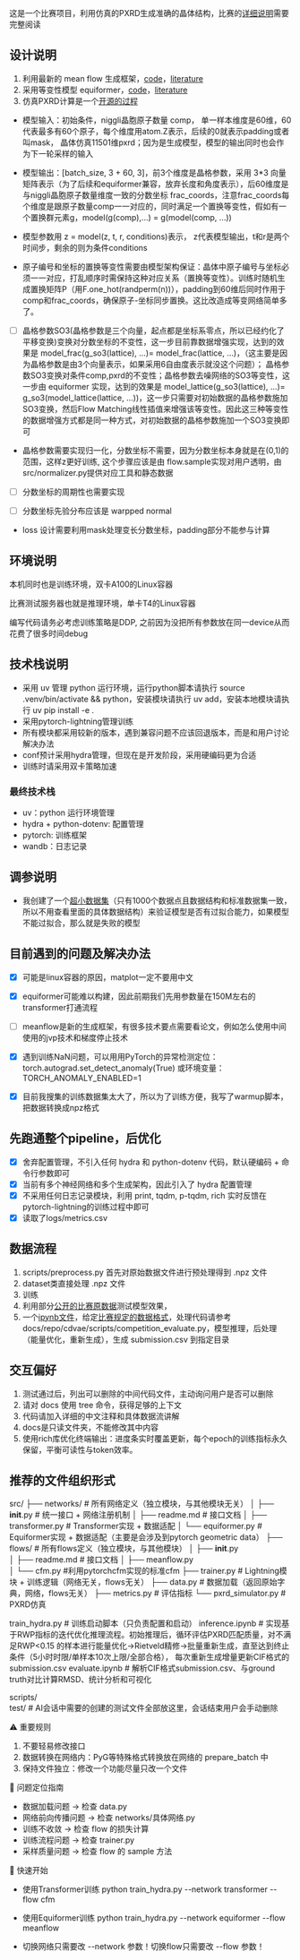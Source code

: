 这是一个比赛项目，利用仿真的PXRD生成准确的晶体结构，比赛的[详细说明](docs/competition)需要完整阅读

## 设计说明

1. 利用最新的 mean flow 生成框架，[code](docs/repo/meanflow)，[literature](docs/literature/meanflow)
2. 采用等变性模型 equiformer，[code](docs/repo/equiformer)，[literature](docs/literature/equiformer)
3. 仿真PXRD计算是一个[开源的过程](src/PXRDSimulator.py)


- 模型输入：初始条件，niggli晶胞原子数量 comp， 单一样本维度是60维，60代表最多有60个原子，每个维度用atom.Z表示，后续的0就表示padding或者叫mask， 晶体仿真11501维pxrd；因为是生成模型，模型的输出同时也会作为下一轮采样的输入

- 模型输出：[batch_size, 3 + 60, 3]，前3个维度是晶格参数，采用 3*3 向量矩阵表示（为了后续和equiformer兼容，放弃长度和角度表示），后60维度是与niggli晶胞原子数量维度一致的分数坐标 frac_coords，注意frac_coords每个维度是跟原子数量comp一一对应的，同时满足一个置换等变性，假如有一个置换群元素g，model(g(comp),...) = g(model(comp, ...))

- 模型参数用 z = model(z, t, r, conditions)表示， z代表模型输出，t和r是两个时间步，剩余的则为条件conditions

- 原子编号和坐标的置换等变性需要由模型架构保证：晶体中原子编号与坐标必须一一对应，打乱顺序时需保持这种对应关系（置换等变性）。训练时随机生成置换矩阵P（用F.one_hot(randperm(n))），padding到60维后同时作用于comp和frac_coords，确保原子-坐标同步置换。这比改造成等变网络简单多了。


- [ ] 晶格参数SO3(晶格参数是三个向量，起点都是坐标系零点，所以已经约化了平移变换)变换对分数坐标的不变性，这一步目前靠数据增强实现，达到的效果是 model_frac(g_so3(lattice), ...)= model_frac(lattice, ...)，（这主要是因为晶格参数是由3个向量表示，如果采用6自由度表示就没这个问题）； 晶格参数SO3变换对条件comp,pxrd的不变性；晶格参数去噪网络的SO3等变性，这一步由 equiformer 实现，达到的效果是 model_lattice(g_so3(lattice), ...)= g_so3(model_lattice(lattice, ...))，这一步只需要对初始数据的晶格参数施加SO3变换，然后Flow Matching线性插值来增强该等变性。因此这三种等变性的数据增强方式都是同一种方式，对初始数据的晶格参数施加一个SO3变换即可

- 晶格参数需要实现归一化，分数坐标不需要，因为分数坐标本身就是在(0,1)的范围，这样z更好训练, 这个步骤应该是由 flow.sample实现对用户透明，由 src/normalizer.py提供对应工具和静态数据

- [ ] 分数坐标的周期性也需要实现

- [ ] 分数坐标先验分布应该是 warpped normal



- loss 设计需要利用mask处理变长分数坐标，padding部分不能参与计算
## 环境说明

本机同时也是训练环境，双卡A100的Linux容器

比赛测试服务器也就是推理环境，单卡T4的Linux容器

编写代码请务必考虑训练策略是DDP, 之前因为没把所有参数放在同一device从而花费了很多时间debug




## 技术栈说明

- 采用 uv 管理 python 运行环境，运行python脚本请执行 source .venv/bin/activate && python，安装模块请执行 uv add，安装本地模块请执行 uv pip install -e .
- 采用pytorch-lightning管理训练
- 所有模块都采用较新的版本，遇到兼容问题不应该回退版本，而是和用户讨论解决办法
- conf预计采用hydra管理，但现在是开发阶段，采用硬编码更为合适
- 训练时请采用双卡策略加速

### 最终技术栈

- uv：python 运行环境管理
- hydra + python-dotenv: 配置管理
- pytorch: 训练框架
- wandb：日志记录


## 调参说明

- 我创建了一个[超小数据集](data/small_dataset_1000.pkl)（只有1000个数据点且数据结构和标准数据集一致，所以不用查看里面的具体数据结构）来验证模型是否有过拟合能力，如果模型不能过拟合，那么就是失败的模型



## 目前遇到的问题及解决办法

- [x] 可能是linux容器的原因，matplot一定不要用中文

- [x] equiformer可能难以构建，因此前期我们先用参数量在150M左右的transformer打通流程

- [ ] meanflow是新的生成框架，有很多技术要点需要看论文，例如怎么使用中间使用的jvp技术和梯度停止技术

- [x] 遇到训练NaN问题，可以用用PyTorch的异常检测定位： torch.autograd.set_detect_anomaly(True) 或环境变量：TORCH_ANOMALY_ENABLED=1

- [x] 目前我搜集的训练数据集太大了，所以为了训练方便，我写了warmup脚本，把数据转换成npz格式

## 先跑通整个pipeline，后优化

- [x] 舍弃配置管理，不引入任何 hydra 和 python-dotenv 代码，默认硬编码 + 命令行参数即可
- [x] 当前有多个神经网络和多个生成架构，因此引入了 hydra 配置管理
- [x] 不采用任何日志记录模块，利用 print, tqdm, p-tqdm, rich 实时反馈在 pytorch-lightning的训练过程中即可
- [x] 读取了logs/metrics.csv

## 数据流程

1. scripts/preprocess.py 首先对原始数据文件进行预处理得到 .npz 文件
2. dataset类直接处理 .npz 文件
3. 训练
4. 利用部分[公开的比赛原数据](data/A_sample)测试模型效果，
4. 一个[ipynb文件](submission.ipynb)，给定[比赛规定的数据格式](docs/data/test_v3/A)，处理代码请参考 docs/repo/cdvae/scripts/competition_evaluate.py，模型推理，后处理（能量优化，重新生成），生成 submission.csv 到指定目录

## 交互偏好
1. 测试通过后，列出可以删除的中间代码文件，主动询问用户是否可以删除
2. 请对 docs 使用 tree 命令，获得足够的上下文
3. 代码请加入详细的中文注释和具体数据流讲解
4. docs是只读文件夹，不能修改其中内容
5. 使用rich库优化终端输出：进度条实时覆盖更新，每个epoch的训练指标永久保留，平衡可读性与token效率。

## 推荐的文件组织形式

  src/
  ├── networks/         # 所有网络定义（独立模块，与其他模块无关）
  │   ├── __init__.py     # 统一接口 + 网络注册机制
  │   ├── readme.md       # 接口文档
  │   ├── transformer.py  # Transformer实现 + 数据适配
  │   └── equiformer.py   # Equiformer实现 + 数据适配（主要是会涉及到pytorch geometric data）
  ├── flows/           # 所有flows定义（独立模块，与其他模块）
  │   ├── __init__.py   
  │   ├── readme.md       # 接口文档
  │   ├── meanflow.py    
  │   └── cfm.py          #利用pytorchcfm实现的标准cfm
  ├── trainer.py       # Lightning模块 + 训练逻辑（网络无关，flows无关）
  ├── data.py          # 数据加载（返回原始字典，网络，flows无关）
  ├── metrics.py       # 评估指标
  └── pxrd_simulator.py  # PXRD仿真

  train_hydra.py             # 训练启动脚本（只负责配置和启动）
  inference.ipynb      # 实现基于RWP指标的迭代优化推理流程。初始推理后，循环评估PXRD匹配质量，对不满足RWP<0.15 的样本进行能量优化→Rietveld精修→批量重新生成，直至达到终止条件（5小时时限/单样本10次上限/全部合格），
                          每次重新生成增量更新CIF格式的submission.csv
  evaluate.ipynb       # 解析CIF格式submission.csv、与ground truth对比计算RMSD、统计分析和可视化

  scripts/              
  test/                 # AI会话中需要的创建的测试文件全部放这里，会话结束用户会手动删除

  ⚠️ 重要规则

  1. 不要轻易修改接口
  2. 数据转换在网络内：PyG等特殊格式转换放在网络的 prepare_batch 中
  3. 保持文件独立：修改一个功能尽量只改一个文件

  🐛 问题定位指南

  - 数据加载问题 → 检查 data.py
  - 网络前向传播问题 → 检查 networks/具体网络.py
  - 训练不收敛 → 检查 flow 的损失计算
  - 训练流程问题 → 检查 trainer.py
  - 采样质量问题 → 检查 flow 的 sample 方法

  🚀 快速开始

  - 使用Transformer训练
  python train_hydra.py --network transformer --flow cfm

  - 使用Equiformer训练
  python train_hydra.py --network equiformer --flow meanflow

  - 切换网络只需要改 --network 参数！切换flow只需要改 --flow 参数！